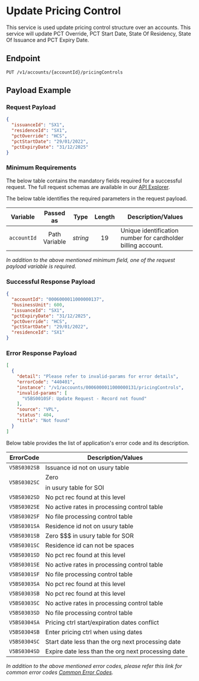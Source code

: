 # Update Pricing Control

This service is used update pricing control structure over an accounts. This service will update PCT Override, PCT Start Date, State Of Residency, State Of Issuance and PCT Expiry Date.

## Endpoint

`PUT /v1/accounts/{accountId}/pricingControls`

## Payload Example

### Request Payload

```json
{
  "issuanceId": "SX1",
  "residenceId": "SX1",
  "pctOverride": "HCS",
  "pctStartDate": "29/01/2022",
  "pctExpiryDate": "31/12/2025"
}
```

### Minimum Requirements

The below table contains the mandatory fields required for a successful request. The full request schemas are available in our [API Explorer](../api/?type=put&path=/v1/accounts/{accountId}/pricingControls).

The below table identifies the required parameters in the request payload.

| Variable | Passed as | Type | Length | Description/Values |
| -------- | :-------: | :--: | :------------: | ------------------ |
| `accountId` | Path Variable | *string* | 19 | Unique identification number for cardholder billing account. |

*In addition to the above mentioned minimum field, one of the request payload variable is required.*

### Successful Response Payload

```json
{
  "accountId": "0006000011000000137",
  "businessUnit": 600,
  "issuanceId": "SX1",
  "pctExpiryDate": "31/12/2025",
  "pctOverride": "HCS",
  "pctStartDate": "29/01/2022",
  "residenceId": "SX1"
}
```

### Error Response Payload

```json
[
  {
    "detail": "Please refer to invalid-params for error details",
    "errorCode": "440401",
    "instance": "/v1/accounts/0006000011000000131/pricingControls",
    "invalid-params": [
      "V5BS0010SF: Update Request - Record not found"
    ],
    "source": "VPL",
    "status": 404,
    "title": "Not found"
  }
]
```

Below table provides the list of application's error code and its description.

| ErrorCode |  Description/Values |
| --------  | ------------------ |
| `V5BS0302SB` | Issuance id not on usury table | 
| `V5BS0302SC` | Zero $$$$ in usury table for SOI | 
| `V5BS0302SD` | No pct rec found at this level | 
| `V5BS0302SE` | No active rates in processing control table | 
| `V5BS0302SF` | No file processing control table | 
| `V5BS0301SA` | Residence id not on usury table | 
| `V5BS0301SB` | Zero $$$ in usury table for SOR | 
| `V5BS0301SC` | Residence id can not be spaces | 
| `V5BS0301SD` | No pct rec found at this level | 
| `V5BS0301SE` | No active rates in processing control table | 
| `V5BS0301SF` | No file processing control table | 
| `V5BS0303SA` | No pct rec found at this level | 
| `V5BS0303SB` | No pct rec found at this level | 
| `V5BS0303SC` | No active rates in processing control table | 
| `V5BS0303SD` | No file processing control table | 
| `V5BS0304SA` | Pricing ctrl start/expiration dates conflict | 
| `V5BS0304SB` | Enter pricing ctrl when using dates | 
| `V5BS0304SC` | Start date less than the org next processing date | 
| `V5BS0304SD` | Expire date less than the org next processing date | 

*In addition to the above mentioned error codes, please refer this link for common error codes [Common Error Codes](?path=docs/Common_Error_Code.md).*
